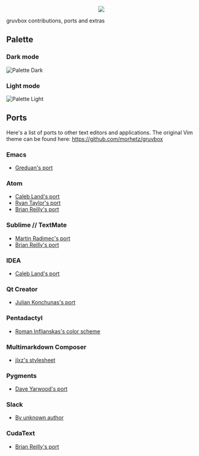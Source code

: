 <p align="center"><img src="http://imgh.us/gruvbox_logo.svg"></p>

gruvbox contributions, ports and extras

Palette
-------

### Dark mode

![Palette Dark](http://i.imgur.com/wa666xg.png)

### Light mode

![Palette Light](http://i.imgur.com/49qKyYW.png)

## Ports

Here's a list of ports to other text editors and applications. The original Vim theme can be found here: https://github.com/morhetz/gruvbox

### Emacs

- [Greduan's port](https://github.com/Greduan/emacs-theme-gruvbox)

### Atom

- [Caleb Land's port](https://github.com/caleb/gruvbox-syntax-atom)
- [Ryan Taylor's port](https://github.com/ryanmt/atom-gruvbox-dark)
- [Brian Reilly's port](https://github.com/Briles/gruvbox-atom)

### Sublime // TextMate

- [Martin Radimec's port](https://github.com/peaceant/gruvbox)
- [Brian Reilly's port](https://github.com/Briles/gruvbox)

### IDEA
- [Caleb Land's port](https://github.com/caleb/gruvbox-idea)

### Qt Creator

- [Julian Konchunas's port](https://github.com/konchunas/gruvbox-qtcreator)

### Pentadactyl

- [Roman Inflianskas's color scheme](https://github.com/rominf/pentadactyl-gruvbox)

### Multimarkdown Composer

- [jlxz's stylesheet](https://github.com/jlxz/mmdc_gruvbox_style)

### Pygments

- [Dave Yarwood's port](https://github.com/daveyarwood/gruvbox-pygments)

### Slack

- [By unknown author](http://sweetthemesaremadeofthe.se/post/114732568417/gruvbox-inspired)

### CudaText

- [Brian Reilly's port](https://github.com/Briles/gruvbox-cudatext)
